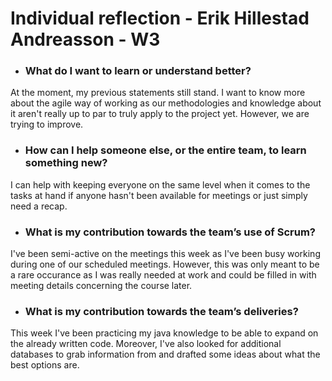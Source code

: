 # Individual reflection - Erik Hillestad Andreasson - W3

- ### What do I want to learn or understand better?
At the moment, my previous statements still stand. I want to know more about the agile way of working as our methodologies and knowledge about it aren't really up to par to truly apply to the project yet. However, we are trying to improve.

- ### How can I help someone else, or the entire team, to learn something new?
I can help with keeping everyone on the same level when it comes to the tasks at hand if anyone hasn't been available for meetings or just simply need a recap.

- ### What is my contribution towards the team’s use of Scrum?
I've been semi-active on the meetings this week as I've been busy working during one of our scheduled meetings. However, this was only meant to be a rare occurance as I was really needed at work and could be filled in with meeting details concerning the course later.

- ### What is my contribution towards the team’s deliveries?
This week I've been practicing my java knowledge to be able to expand on the already written code. Moreover, I've also looked for additional databases to grab information from and drafted some ideas about what the best options are. 
